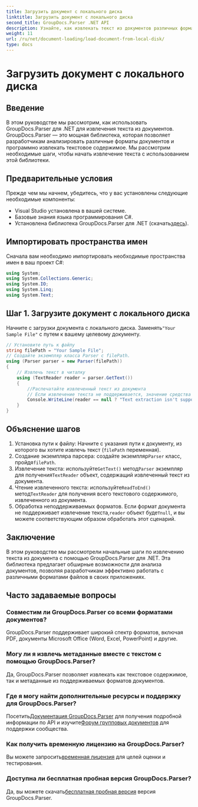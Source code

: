 ```yaml
---
title: Загрузить документ с локального диска
linktitle: Загрузить документ с локального диска
second_title: GroupDocs.Parser .NET API
description: Узнайте, как извлекать текст из документов различных форматов с помощью GroupDocs.Parser для .NET. Простое и эффективное извлечение текста с помощью C#.
weight: 11
url: /ru/net/document-loading/load-document-from-local-disk/
type: docs
---
```

# Загрузить документ с локального диска

## Введение
В этом руководстве мы рассмотрим, как использовать GroupDocs.Parser для .NET для извлечения текста из документов. GroupDocs.Parser — это мощная библиотека, которая позволяет разработчикам анализировать различные форматы документов и программно извлекать текстовое содержимое. Мы рассмотрим необходимые шаги, чтобы начать извлечение текста с использованием этой библиотеки.
## Предварительные условия
Прежде чем мы начнем, убедитесь, что у вас установлены следующие необходимые компоненты:
- Visual Studio установлена в вашей системе.
- Базовые знания языка программирования C#.
-  Установлена библиотека GroupDocs.Parser для .NET (скачать[здесь](https://releases.groupdocs.com/parser/net/)).

## Импортировать пространства имен
Сначала вам необходимо импортировать необходимые пространства имен в ваш проект C#:
```csharp
using System;
using System.Collections.Generic;
using System.IO;
using System.Linq;
using System.Text;
```
## Шаг 1. Загрузите документ с локального диска
 Начните с загрузки документа с локального диска. Заменять`"Your Sample File"` с путем к вашему целевому документу.
```csharp
// Установите путь к файлу
string filePath = "Your Sample File";
// Создайте экземпляр класса Parser с filePath.
using (Parser parser = new Parser(filePath))
{
    // Извлечь текст в читалку
    using (TextReader reader = parser.GetText())
    {
        //Распечатайте извлеченный текст из документа
        // Если извлечение текста не поддерживается, значение средства чтения будет нулевым.
        Console.WriteLine(reader == null ? "Text extraction isn't supported" : reader.ReadToEnd());
    }
}
```
## Объяснение шагов
1. Установка пути к файлу: Начните с указания пути к документу, из которого вы хотите извлечь текст (`filePath` переменная).
2.  Создание экземпляра парсера: создайте экземпляр`Parser` класс, пройдя`filePath`.
3.  Извлечение текста: используйте`GetText()` метод`Parser` экземпляр для получения`TextReader` объект, содержащий извлеченный текст из документа.
4.  Чтение извлеченного текста: используйте`ReadToEnd()` метод`TextReader` для получения всего текстового содержимого, извлеченного из документа.
5.  Обработка неподдерживаемых форматов. Если формат документа не поддерживает извлечение текста,`reader` объект будет`null`, и вы можете соответствующим образом обработать этот сценарий.

## Заключение
В этом руководстве мы рассмотрели начальные шаги по извлечению текста из документа с помощью GroupDocs.Parser для .NET. Эта библиотека предлагает обширные возможности для анализа документов, позволяя разработчикам эффективно работать с различными форматами файлов в своих приложениях.

## Часто задаваемые вопросы
### Совместим ли GroupDocs.Parser со всеми форматами документов?
GroupDocs.Parser поддерживает широкий спектр форматов, включая PDF, документы Microsoft Office (Word, Excel, PowerPoint) и другие.
### Могу ли я извлечь метаданные вместе с текстом с помощью GroupDocs.Parser?
Да, GroupDocs.Parser позволяет извлекать как текстовое содержимое, так и метаданные из поддерживаемых форматов документов.
### Где я могу найти дополнительные ресурсы и поддержку для GroupDocs.Parser?
 Посетить[Документация GroupDocs.Parser](https://tutorials.groupdocs.com/parser/net/) для получения подробной информации по API и изучите[Форум групповых документов](https://forum.groupdocs.com/c/parser/17) для поддержки сообщества.
### Как получить временную лицензию на GroupDocs.Parser?
 Вы можете запросить[временная лицензия](https://purchase.groupdocs.com/temporary-license/) для целей оценки и тестирования.
### Доступна ли бесплатная пробная версия GroupDocs.Parser?
 Да, вы можете скачать[бесплатная пробная версия](https://releases.groupdocs.com/) версия GroupDocs.Parser.